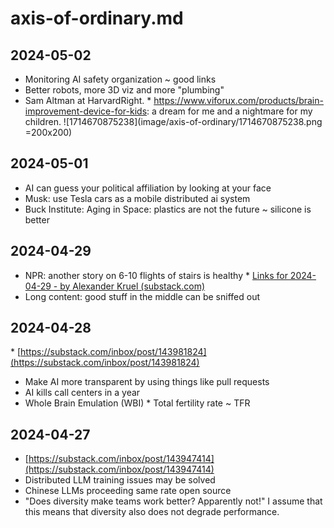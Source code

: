 # axis-of-ordinary.md



## 2024-05-02

* Monitoring AI safety organization ~ good links
* Better robots, more 3D viz and more "plumbing"
* Sam Altman at HarvardRight. * https://www.viforux.com/products/brain-improvement-device-for-kids: a dream for me and a nightmare for my children.
![1714670875238](image/axis-of-ordinary/1714670875238.png =200x200)

  

## 2024-05-01

* AI can guess your political affiliation by looking at your face
* Musk: use Tesla cars as a mobile distributed ai system
* Buck Institute: Aging in Space: plastics are not the future ~ silicone is better

## 2024-04-29

* NPR: another story on 6-10 flights of stairs is healthy
* [Links for 2024-04-29 - by Alexander Kruel (substack.com)](https://substack.com/inboxpost/144047089)
* Long content: good stuff in the middle can be sniffed out

## 2024-04-28

* [https://substack.com/inbox/post/143981824](https://substack.com/inbox/post/143981824)
* Make AI more transparent by using things like pull requests
* AI kills call centers in a year
* Whole Brain Emulation (WBI) \* Total fertility rate ~ TFR

## 2024-04-27

* [https://substack.com/inbox/post/143947414](https://substack.com/inbox/post/143947414)
* Distributed LLM training issues may be solved
* Chinese LLMs proceeding same rate open source
* "Does diversity make teams work better? Apparently not!" I assume that this means that diversity also does not degrade performance.